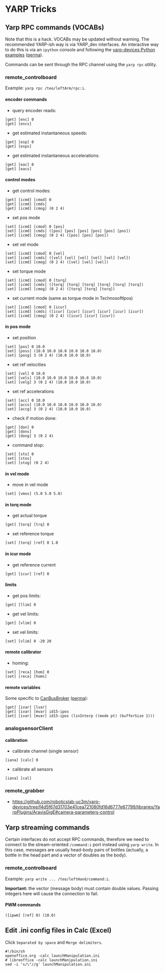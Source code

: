 # YARP Tricks

## Yarp RPC commands (VOCABs)

Note that this is a hack. VOCABs may be updated without warning. The recommended YARP-ish way is via YARP_dev interfaces. An interactive way to do this is via an `ipython` console and following the [yarp-devices Python examples](https://github.com/roboticslab-uc3m/yarp-devices/tree/master/examples/python) ([perma](https://github.com/roboticslab-uc3m/yarp-devices/tree/64831bcd9acad3748760490b75723cf5ef7400b3/examples/python)).

Commands can be sent through the RPC channel using the `yarp rpc` utility.

### remote_controlboard

Example: `yarp rpc /teo/leftArm/rpc:i`.

#### encoder commands

* query encoder reads:
```
[get] [enc] 0
[get] [encs]
```

* get estimated instantaneous speeds:
```
[get] [esp] 0
[get] [esps]
```

* get estimated instantaneous accelerations:
```
[get] [eac] 0
[get] [eacs]
```

#### control modes

* get control modes:
```
[get] [icmd] [cmod] 0
[get] [icmd] [cmds]
[get] [icmd] [cmog] (0 2 4)
```

* set pos mode
```
[set] [icmd] [cmod] 0 [pos]
[set] [icmd] [cmds] ([pos] [pos] [pos] [pos] [pos] [pos])
[set] [icmd] [cmog] (0 2 4) ([pos] [pos] [pos])
```

* set vel mode
```
[set] [icmd] [cmod] 0 [vel]
[set] [icmd] [cmds] ([vel] [vel] [vel] [vel] [vel] [vel])
[set] [icmd] [cmog] (0 2 4) ([vel] [vel] [vel])
```

* set torque mode
```
[set] [icmd] [cmod] 0 [torq]
[set] [icmd] [cmds] ([torq] [torq] [torq] [torq] [torq] [torq])
[set] [icmd] [cmog] (0 2 4) ([torq] [torq] [torq])
```

* set current mode (same as torque mode in TechnosoftIpos)
```
[set] [icmd] [cmod] 0 [icur]
[set] [icmd] [cmds] ([icur] [icur] [icur] [icur] [icur] [icur])
[set] [icmd] [cmog] (0 2 4) ([icur] [icur] [icur])
```

#### in pos mode

* set position
```
[set] [pos] 0 10.0
[set] [poss] (10.0 10.0 10.0 10.0 10.0 10.0)
[set] [posg] 3 (0 2 4) (10.0 10.0 10.0)
```

* set ref velocities
```
[set] [vel] 0 10.0
[set] [vels] (10.0 10.0 10.0 10.0 10.0 10.0)
[set] [velg] 3 (0 2 4) (10.0 10.0 10.0)
```

* set ref accelerations
```
[set] [acc] 0 10.0
[set] [accs] (10.0 10.0 10.0 10.0 10.0 10.0)
[set] [accg] 3 (0 2 4) (10.0 10.0 10.0)
```

* check if motion done:
```
[get] [don] 0
[get] [dons]
[get] [dong] 3 (0 2 4)
```

* command stop:
```
[set] [sto] 0
[set] [stos]
[set] [stog] (0 2 4)
```

#### in vel mode

* move in vel mode
```
[set] [vmos] (5.0 5.0 5.0)
```

#### in torq mode

* get actual torque
```
[get] [torq] [trq] 0
```

* set reference torque
```
[set] [torq] [ref] 0 1.0
```

#### in icur mode

* get reference current
```
[get] [icur] [ref] 0
```

#### limits

* get pos limits:
```
[get] [llim] 0
```

* get vel limits:
```
[get] [vlim] 0
```

* set vel limits:
```
[set] [vlim] 0 -20 20
```

#### remote calibrator

* homing:
```
[set] [reca] [hom] 0
[set] [reca] [homs]
```

#### remote variables

Some specific to [CanBusBroker](https://github.com/roboticslab-uc3m/yarp-devices/tree/master/libraries/YarpPlugins/CanBusBroker) ([perma](https://github.com/roboticslab-uc3m/yarp-devices/tree/1c466d0977503a62629e8be86292cde7b940dd38/libraries/YarpPlugins/CanBusBroker)):
```
[get] [ivar] [lvar]
[get] [ivar] [mvar] id15-ipos
[set] [ivar] [mvar] id15-ipos (linInterp ((mode pt) (bufferSize 1)))
```

### analogsensorClient

#### calibration

* calibrate channel (single sensor)
```
[iana] [calc] 0
```

* calibrate all sensors
```
[iana] [cal]
```

### remote_grabber

- <https://github.com/roboticslab-uc3m/yarp-devices/tree/f4d5f67d31703e41cea721080fd16d6777e67799/libraries/YarpPlugins/AravisGigE#camera-parameters-control>

## Yarp streaming commands

Certain interfaces do not accept RPC commands, therefore we need to connect to the stream-oriented `/command:i` port instead using `yarp write`. In this case, messages are usually head-body pairs of bottles (actually, a bottle in the head part and a vector of doubles as the body).

### remote_controlboard

Example: `yarp write ... /teo/leftHand/command:i`.

**Important:** the vector (message body) must contain double values. Passing integers here will cause the connection to fail.

#### PWM commands

```
([ipwm] [ref] 0) (10.0)
```

## Edit .ini config files in Calc (Excel)

Click `Separated by space` and `Merge delimiters`.
```
#!/bin/sh
openoffice.org -calc launchManipulation.ini
# libreoffice -calc launchManipulation.ini
sed -i 's/\"//g' launchManipulation.ini
```
